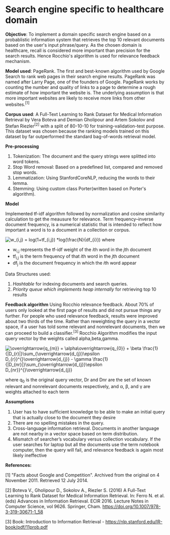 # Search engine specific to  healthcare domain

**Objective**: To implement a domain specific search engine based on a probablistic information system that retrieves the top 10 relevant documents based on the user's input phrase/query. As the chosen domain is healthcare, recall is considered more important than precision for the search results. Hence Rocchio's algorithm is used for relevance feedback mechanism.

**Model used**: PageRank. The first and best-known algorithm used by Google Search to rank web pages in their search engine results. PageRank was named after Larry Page, one of the founders of Google. PageRank works by counting the number and quality of links to a page to determine a rough estimate of how important the website is. The underlying assumption is that more important websites are likely to receive more links from other websites.<sup>[1]</sup>

**Corpus used**: A Full-Text Learning to Rank Dataset for Medical Information Retrieval by Vera Boteva and Demian Gholipour and Artem Sokolov and Stefan Riezler<sup>[2]</sup> with a split of 80-10-10 for training-validation-test purpose. This dataset was chosen because the ranking models trained on this dataset by far outperformed the standard bag-of-words retrieval model. 

**Pre-processing**
1. Tokenization: The document and the query strings were splitted into word tokens. 
2. Stop Word removal: Based on a predefined list, compared and removed stop words.
3. Lemmatization: Using StanfordCoreNLP, reducing the words to their lemma.
4. Stemming: Using custom class Porter(written based on Porter's algorithm).

**Model**

Implemented tf-idf algorithm followed by normalization and cosine similarity calculation to get the meausure for relevance.
Term frequency–inverse document frequency, is a numerical statistic that is intended to reflect how important a word is to a document in a collection or corpus. 

<img src="https://latex.codecogs.com/gif.latex?w_{i,j}&space;=&space;log(1&plus;tf_{i,j})&space;*log(\frac{N}{df_{i}})" title="w_{i,j} = log(1+tf_{i,j}) *log(\frac{N}{df_{i}})" />
where 

  - w<sub>i,j</sub> represents the tf-idf weight of the *i*th word in the *j*th document
  - tf<sub>i,j</sub> is the term frequency of that *i*th word in the *j*th document
  - df<sub>j</sub> is the document frequency in which the *i*th word appear

Data Structures used:
1. *Hashtable* for indexing documents and search queries.
2. *Priority queue which implements heap internally* for retrieving top 10 results

 **Feedback algorithm** Using Rocchio relevance feedback.
 About 70% of users only looked at the ﬁrst page of results and did not pursue things any further. For people who used relevance feedback, results were improved about two thirds of the time. Rather than reweighting the query in a vector space, if a user has told some relevant and nonrelevant documents, then we can proceed to build a classiﬁer.<sup>[3]</sup> Rocchio Algorithm modifies the input query vector by the weights called alpha,beta,gamma.

<img src="https://latex.codecogs.com/gif.latex?\overrightarrow{q_{m}}&space;=&space;\alpha\overrightarrow{q_{0}}&space;&plus;&space;\beta&space;\frac{1}{|D_{r}|}\sum_{\overrightarrow{d_{j}}\epsilon&space;D_{r}}^{}\overrightarrow{d_{j}}&space;-&space;\gamma&space;\frac{1}{|D_{nr}|}\sum_{\overrightarrow{d_{j}}\epsilon&space;D_{nr}}^{}\overrightarrow{d_{j}}" title="\overrightarrow{q_{m}} = \alpha\overrightarrow{q_{0}} + \beta \frac{1}{|D_{r}|}\sum_{\overrightarrow{d_{j}}\epsilon D_{r}}^{}\overrightarrow{d_{j}} - \gamma \frac{1}{|D_{nr}|}\sum_{\overrightarrow{d_{j}}\epsilon D_{nr}}^{}\overrightarrow{d_{j}}" 
/>

where q<sub>0</sub> is the original query vector, Dr and Dnr are the set of known relevant and nonrelevant documents respectively, and α, β, and γ are weights attached to each term

**Assumptions**
1. User has to have sufﬁcient knowledge to be able to make an initial query that is actually close to the document they desire
2. There are no spelling mistakes in the query.
3. Cross-language information retrieval. Documents in another language are not nearby in a vector space based on term distribution.
4. Mismatch of searcher’s vocabulary versus collection vocabulary. If the user searches for laptop but all the documents use the term notebook computer, then the query will fail, and relevance feedback is again most likely ineffective




**References:**

[1] "Facts about Google and Competition". Archived from the original on 4 November 2011. Retrieved 12 July 2014.

[2] Boteva V., Gholipour D., Sokolov A., Riezler S. (2016) A Full-Text Learning to Rank Dataset for Medical Information Retrieval. In: Ferro N. et al. (eds) Advances in Information Retrieval. ECIR 2016. Lecture Notes in Computer Science, vol 9626. Springer, Cham. https://doi.org/10.1007/978-3-319-30671-1_58

[3] Book: Introduction to Information Retrieval - https://nlp.stanford.edu/IR-book/pdf/11prob.pdf

